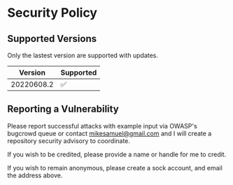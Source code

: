 # Security Policy

## Supported Versions

Only the lastest version are supported with updates.

| Version    | Supported          |
| ---------- | ------------------ |
| 20220608.2 | :white_check_mark: |



## Reporting a Vulnerability

Please report successful attacks with example input via OWASP's bugcrowd queue or contact mikesamuel@gmail.com and I will create a repository security advisory to coordinate.

If you wish to be credited, please provide a name or handle for me to credit.

If you wish to remain anonymous, please create a sock account, and email the address above.
